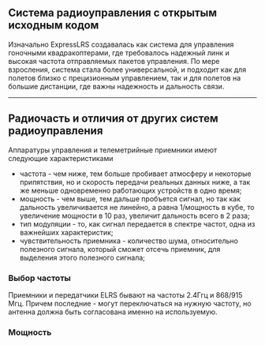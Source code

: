 ## Система радиоуправления с открытым исходным кодом
Изначально ExpressLRS создавалась как система для управления гоночными квадракоптерами, где требовалось надежный линк и высокая частота отправляемых пакетов управления. По мере взросления, система стала более универсальной, и подходит как для полетов близко с прецизионным управлением, так и для полетов на большие дистанции, где важны надежность и дальность связи.

---

## Радиочасть и отличия от других систем радиоуправления
Аппаратуры управления и телеметрийные приемники имеют следующие характеристиками
 - частота - чем ниже, тем больше пробивает атмосферу и некоторые припятствия, но и скорость передачи реальных данных ниже, а так же меньше одновременно работающих устройств в одно время;
  - мощность - чем выше, тем дальше пробъется сигнал, но так как дальность увеличивается не линейно, а равна 1/мощность в кубе, то увеличение мощности в 10 раз, увеличит дальность всего в 2 раза;
  - тип модуляции - то, как сигнал передается в спектре частот, одна из важнейших характеристик;
  - чувствительность приемника - количество шума, относительно полезного сигнала, который сможет отсечь приемник, для выделения этого полезного сигнала;

### Выбор частоты
Приемники и передатчики ELRS бывают на частоты 2.4Ггц и 868/915 Мгц. Причем последние - могут переключаться на нужную частоту, но антенна должна быть согласована именно на используемую.

### Мощность